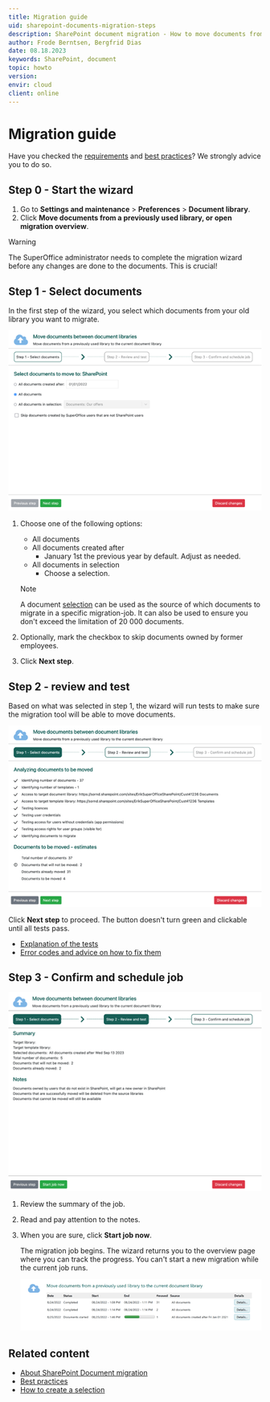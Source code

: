 ```yaml
---
title: Migration guide
uid: sharepoint-documents-migration-steps
description: SharePoint document migration - How to move documents from a previously used library.
author: Frode Berntsen, Bergfrid Dias
date: 08.18.2023
keywords: SharePoint, document
topic: howto
version:
envir: cloud
client: online
---
```


# Migration guide

Have you checked the [requirements][3] and [best practices][5]? We strongly advice you to do so.

## Step 0 - Start the wizard

1. Go to **Settings and maintenance** > **Preferences** > **Document library**.
2. Click **Move documents from a previously used library, or open migration overview**.

> [!WARNING]
> The SuperOffice administrator needs to complete the migration wizard before any changes are done to the documents. This is crucial!

## Step 1 - Select documents

In the first step of the wizard, you select which documents from your old library you want to migrate.

![SharePoint document migration step 1 -screenshot][img6]

1. Choose one of the following options:

    * All documents
    * All documents created after
      * January 1st the previous year by default. Adjust as needed.
    * All documents in selection
      * Choose a selection.

    > [!NOTE]
    > A document [selection][6] can be used as the source of which documents to migrate in a specific migration-job. It can also be used to ensure you don't exceed the limitation of 20 000 documents.

2. Optionally, mark the checkbox to skip documents owned by former employees.

3. Click **Next step**.

## Step 2 - review and test

Based on what was selected in step 1, the wizard will run tests to make sure the migration tool will be able to move documents.

![SharePoint document migration step 2 -screenshot][img7]

Click **Next step** to proceed. The button doesn't turn green and clickable until all tests pass.

* [Explanation of the tests][2]
* [Error codes and advice on how to fix them][4]

## Step 3 - Confirm and schedule job

![SharePoint document migration step 3 -screenshot][img8]

1. Review the summary of the job.
2. Read and pay attention to the notes.
3. When you are sure, click **Start job now**.

    The migration job begins. The wizard returns you to the overview page where you can track the progress. You can't start a new migration while the current job runs.

    ![SharePoint documents migration -screenshot][img2]

## Related content

* [About SharePoint Document migration][1]
* [Best practices][5]
* [How to create a selection][6]

<!-- Referenced links -->
[1]: index.md
[2]: reference.md
[3]: index.md#requirements
[4]: troubleshooting.md
[5]: best-practices.md
[6]: ../../../../search-options/selection/learn/create.md

<!-- Referenced images -->
[img2]: ../../../../../media/loc/en/document/migration-started.png
[img6]: ../../../../../media/loc/en/document/migrate-step-1.png
[img7]: ../../../../../media/loc/en/document/migrate-step-2.png
[img8]: ../../../../../media/loc/en/document/migrate-step-3.png
